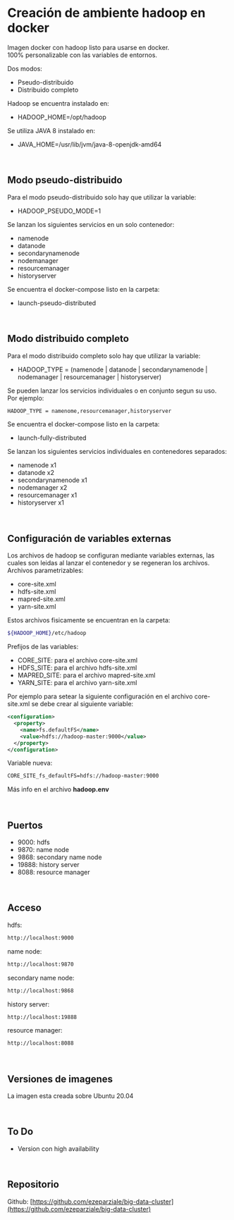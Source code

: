 # Creación de ambiente hadoop en docker

Imagen docker con hadoop listo para usarse en docker.  
100% personalizable con las variables de entornos.  

Dos modos:

* Pseudo-distribuido
* Distribuido completo

Hadoop se encuentra instalado en:

* HADOOP_HOME=/opt/hadoop

Se utiliza JAVA 8 instalado en:

* JAVA_HOME=/usr/lib/jvm/java-8-openjdk-amd64

&nbsp;

## Modo pseudo-distribuido

Para el modo pseudo-distribuido solo hay que utilizar la variable:

* HADOOP_PSEUDO_MODE=1

Se lanzan los siguientes servicios en un solo contenedor:

* namenode
* datanode
* secondarynamenode
* nodemanager
* resourcemanager
* historyserver

Se encuentra el docker-compose listo en la carpeta:

* launch-pseudo-distributed

&nbsp;

## Modo distribuido completo

Para el modo distribuido completo solo hay que utilizar la variable:

* HADOOP_TYPE = (namenode | datanode | secondarynamenode | nodemanager | resourcemanager | historyserver)

Se pueden lanzar los servicios individuales o en conjunto segun su uso.  
Por ejemplo:

```dockerfile
HADOOP_TYPE = namenome,resourcemanager,historyserver
```

Se encuentra el docker-compose listo en la carpeta:

* launch-fully-distributed

Se lanzan los siguientes servicios individuales en contenedores separados:

* namenode x1
* datanode x2
* secondarynamenode x1
* nodemanager x2
* resourcemanager x1
* historyserver x1

&nbsp;

## Configuración de variables externas

Los archivos de hadoop se configuran mediante variables externas, las cuales son leidas al lanzar el contenedor y se regeneran los archivos.  
Archivos parametrizables:

* core-site.xml
* hdfs-site.xml
* mapred-site.xml
* yarn-site.xml

Estos archivos fisicamente se encuentran en la carpeta:

```bash
${HADOOP_HOME}/etc/hadoop
```

Prefijos de las variables:

* CORE_SITE: para el archivo core-site.xml
* HDFS_SITE: para el archivo hdfs-site.xml
* MAPRED_SITE: para el archivo mapred-site.xml
* YARN_SITE: para el archivo yarn-site.xml

Por ejemplo para setear la siguiente configuración en el archivo core-site.xml se debe crear al siguiente variable:

```xml
<configuration>
  <property>
    <name>fs.defaultFS</name>
    <value>hdfs://hadoop-master:9000</value>
  </property>
</configuration>
```

Variable nueva:

```dockerfile
CORE_SITE_fs_defaultFS=hdfs://hadoop-master:9000
```

Más info en el archivo **hadoop.env**

&nbsp;

## Puertos

* 9000: hdfs
* 9870: name node
* 9868: secondary name node
* 19888: history server
* 8088: resource manager

&nbsp;

## Acceso

hdfs:

```html
http://localhost:9000
```

name node:

```html
http://localhost:9870
```

secondary name node:

```html
http://localhost:9868
```

history server:

```html
http://localhost:19888
```

resource manager:

```html
http://localhost:8088
```

&nbsp;

## Versiones de imagenes

La imagen esta creada sobre Ubuntu 20.04

&nbsp;

## To Do

* Version con high availability

&nbsp;

## Repositorio

Github: [https://github.com/ezeparziale/big-data-cluster](https://github.com/ezeparziale/big-data-cluster)
